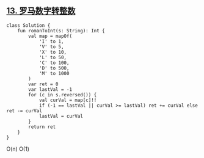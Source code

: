 ## [13. 罗马数字转整数](https://leetcode.cn/problems/roman-to-integer/description/)

```
class Solution {
    fun romanToInt(s: String): Int {
        val map = mapOf(
            'I' to 1,
            'V' to 5,
            'X' to 10,
            'L' to 50,
            'C' to 100,
            'D' to 500,
            'M' to 1000
        )
        var ret = 0
        var lastVal = -1
        for (c in s.reversed()) {
            val curVal = map[c]!!
            if (-1 == lastVal || curVal >= lastVal) ret += curVal else ret -= curVal
            lastVal = curVal
        }
        return ret
    }
}
```

O(n)
O(1)
